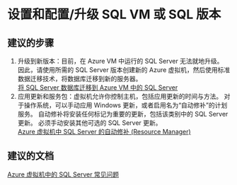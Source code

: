 <properties
    pageTitle="setup and configuration/upgrading sql vm or sql edition"
    description="设置和配置/升级 SQL VM 或 SQL 版本"
    service="microsoft.compute"
    resource="virtualmachines"
    authors="aashu"
    displayOrder=""
    selfHelpType="generic"
    supportTopicIds="32511160"
    resourceTags="windowsSQL"
    productPesIds="14745"
    cloudEnvironments="public"
/>


# 设置和配置/升级 SQL VM 或 SQL 版本

## **建议的步骤**
1. 升级到新版本：目前，在 Azure VM 中运行的 SQL Server 无法就地升级。 因此，请使用所需的 SQL Server 版本创建新的 Azure 虚拟机，然后使用标准数据迁移技术，将数据库迁移到新的服务器。<br>
[将 SQL Server 数据库迁移到 Azure VM 中的 SQL Server](https://azure.microsoft.com/documentation/articles/virtual-machines-windows-migrate-sql/)
2. 应用更新和服务包：虚拟机允许你控制主机，包括应用更新的时间与方法。 对于操作系统，可以手动应用 Windows 更新，或者启用名为“自动修补”的计划服务。 自动修补将安装任何标记为重要的更新，包括该类别中的 SQL Server 更新。 必须手动安装其他可选的 SQL Server 更新。<br>
[Azure 虚拟机中 SQL Server 的自动修补 (Resource Manager)](https://azure.microsoft.com/documentation/articles/virtual-machines-windows-sql-automated-patching/)

## **建议的文档**
[Azure 虚拟机中的 SQL Server 常见问题](https://azure.microsoft.com/documentation/articles/virtual-machines-windows-sql-server-iaas-faq/?rnd=1)



<!--HONumber=Jul16_HO4-->


